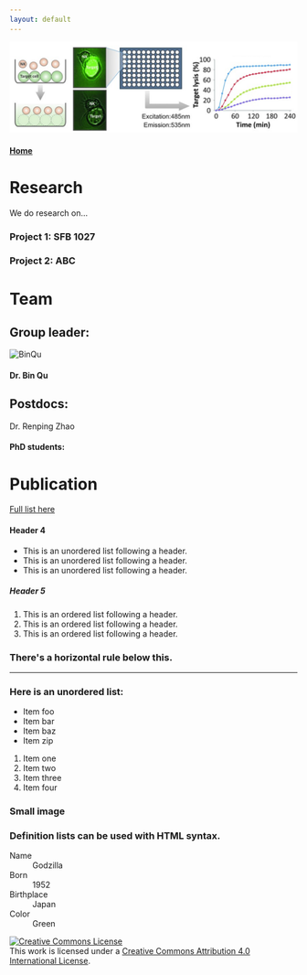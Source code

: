 ```yaml
---
layout: default
---
```


![Header](./assets/images/header.png)

#### [Home](./index.html) 

# Research

We do research on...
### Project 1: SFB 1027
### Project 2: ABC

# Team


## Group leader:

![BinQu](https://www.uniklinikum-saarland.de/uploads/pics/B_Qu.jpg)
#### Dr. Bin Qu

## Postdocs:
Dr. Renping Zhao

#### PhD students:


# Publication

[Full list here](https://pubmed.ncbi.nlm.nih.gov/?term=Bin+Qu+Homburg&sort=pubdate&size=50)

#### Header 4

*   This is an unordered list following a header.
*   This is an unordered list following a header.
*   This is an unordered list following a header.

##### Header 5

1.  This is an ordered list following a header.
2.  This is an ordered list following a header.
3.  This is an ordered list following a header.


### There's a horizontal rule below this.

* * *

### Here is an unordered list:

*   Item foo
*   Item bar
*   Item baz
*   Item zip


1.  Item one
1.  Item two
1.  Item three
1.  Item four


### Small image




### Definition lists can be used with HTML syntax.

<dl>
<dt>Name</dt>
<dd>Godzilla</dd>
<dt>Born</dt>
<dd>1952</dd>
<dt>Birthplace</dt>
<dd>Japan</dd>
<dt>Color</dt>
<dd>Green</dd>
</dl>

<a rel="license" href="http://creativecommons.org/licenses/by/4.0/"><img alt="Creative Commons License" style="border-width:0" src="https://i.creativecommons.org/l/by/4.0/88x31.png" /></a><br />This work is licensed under a <a rel="license" href="http://creativecommons.org/licenses/by/4.0/">Creative Commons Attribution 4.0 International License</a>.
